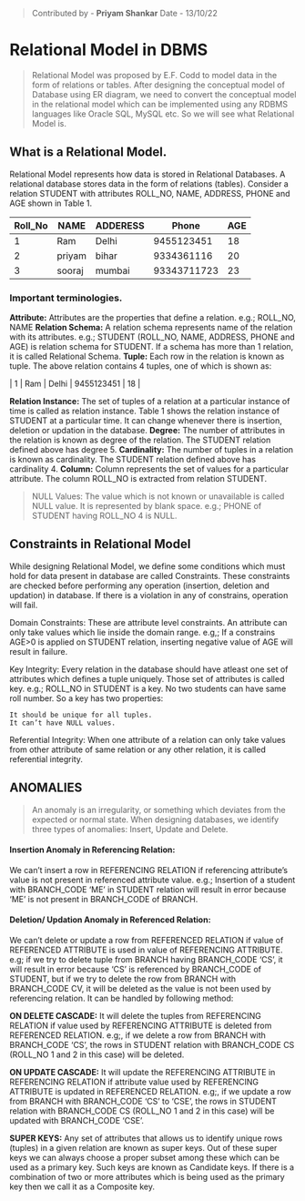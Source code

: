 >Contributed by - **Priyam Shankar**
>Date - 13/10/22

# Relational Model in DBMS
> Relational Model was proposed by E.F. Codd to model data in the form of relations or tables. After designing the conceptual model of Database using ER diagram, we need to convert the conceptual model in the relational model which can be implemented using any RDBMS languages like Oracle SQL, MySQL etc. So we will see what Relational Model is.

## What is a Relational Model.
Relational Model represents how data is stored in Relational Databases.  A relational database stores data in the form of relations (tables). Consider a relation STUDENT with attributes ROLL_NO, NAME, ADDRESS, PHONE and AGE shown in Table 1. 

| Roll_No | NAME | ADDERESS | Phone | AGE |
| ------- | ---- | -------- | ----- | --- |
| 1 | Ram | Delhi | 9455123451 | 18 |
| 2 | priyam | bihar | 9334361116 | 20 |
| 3 | sooraj | mumbai |93343711723 | 23 |

### Important terminologies.
**Attribute:** Attributes are the properties that define a relation. e.g.; ROLL_NO, NAME
**Relation Schema:** A relation schema represents name of the relation with its attributes. e.g.; STUDENT (ROLL_NO, NAME, ADDRESS, PHONE and AGE) is relation schema for STUDENT. If a schema has more than 1 relation, it is called Relational Schema.
**Tuple:** Each row in the relation is known as tuple. The above relation contains 4 tuples, one of which is shown as:

| 1 | Ram | Delhi | 9455123451 | 18 |

**Relation Instance:** The set of tuples of a relation at a particular instance of time is called as relation instance. Table 1 shows the relation instance of STUDENT at a particular time. It can change whenever there is insertion, deletion or updation in the database.
**Degree:** The number of attributes in the relation is known as degree of the relation. The STUDENT relation defined above has degree 5.
**Cardinality:** The number of tuples in a relation is known as cardinality. The STUDENT relation defined above has cardinality 4.
**Column:** Column represents the set of values for a particular attribute. The column ROLL_NO is extracted from relation STUDENT.

> NULL Values: The value which is not known or unavailable is called NULL value. It is represented by blank space. e.g.; PHONE of STUDENT having ROLL_NO 4 is NULL. 
 

## Constraints in Relational Model

While designing Relational Model, we define some conditions which must hold for data present in database are called Constraints. These constraints are checked before performing any operation (insertion, deletion and updation) in database. If there is a violation in any of constrains, operation will fail. 

Domain Constraints: These are attribute level constraints. An attribute can only take values which lie inside the domain range. e.g,; If a constrains AGE>0 is applied on STUDENT relation, inserting negative value of AGE will result in failure. 

Key Integrity: Every relation in the database should have atleast one set of attributes which defines a tuple uniquely. Those set of attributes is called key. e.g.; ROLL_NO in STUDENT is a key. No two students can have same roll number. So a key has two properties: 

    It should be unique for all tuples.
    It can’t have NULL values.

Referential Integrity: When one attribute of a relation can only take values from other attribute of same relation or any other relation, it is called referential integrity. 


## ANOMALIES
>An anomaly is an irregularity, or something which deviates from the expected or normal state. When designing databases, we identify three types of anomalies: Insert, Update and Delete. 

#### Insertion Anomaly in Referencing Relation: 
We can’t insert a row in REFERENCING RELATION if referencing attribute’s value is not present in referenced attribute value. e.g.; Insertion of a student with BRANCH_CODE ‘ME’ in STUDENT relation will result in error because ‘ME’ is not present in BRANCH_CODE of BRANCH. 

#### Deletion/ Updation Anomaly in Referenced Relation: 
We can’t delete or update a row from REFERENCED RELATION if value of REFERENCED ATTRIBUTE is used in value of REFERENCING ATTRIBUTE. e.g; if we try to delete tuple from BRANCH having BRANCH_CODE ‘CS’, it will result in error because ‘CS’ is referenced by BRANCH_CODE of STUDENT, but if we try to delete the row from BRANCH with BRANCH_CODE CV, it will be deleted as the value is not been used by referencing relation. It can be handled by following method: 

**ON DELETE CASCADE:** It will delete the tuples from REFERENCING RELATION if  value used by REFERENCING ATTRIBUTE is deleted from REFERENCED RELATION. e.g;, if we delete a row from BRANCH with BRANCH_CODE ‘CS’, the rows in STUDENT relation with BRANCH_CODE CS (ROLL_NO 1 and 2 in this case) will be deleted. 

**ON UPDATE CASCADE:** It will update the REFERENCING ATTRIBUTE in REFERENCING RELATION if attribute value used by REFERENCING ATTRIBUTE is updated in REFERENCED RELATION. e.g;, if we update a row from BRANCH with BRANCH_CODE ‘CS’ to ‘CSE’, the rows in STUDENT relation with BRANCH_CODE CS (ROLL_NO 1 and 2 in this case) will be updated with BRANCH_CODE ‘CSE’. 

**SUPER KEYS:** 
Any set of attributes that allows us to identify unique rows (tuples) in a given relation are known as super keys. Out of these super keys we can always choose a proper subset among these which can be used as a primary key. Such keys are known as Candidate keys. If there is a combination of two or more attributes which is being used as the primary key then we call it as a Composite key. 